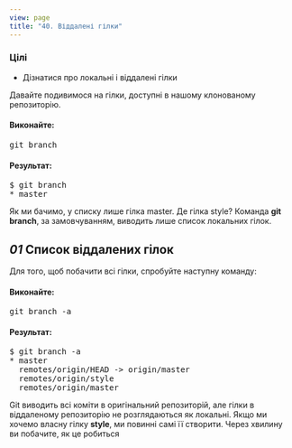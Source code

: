```yaml
---
view: page
title: "40. Віддалені гілки"
---
```


<h3>Цілі</h3>

<ul><li>Дізнатися про локальні і віддалені гілки</li></ul>

<p>Давайте подивимося на гілки, доступні в нашому клонованому репозиторію.</p>

<h4 class="h4-pre">Виконайте:</h4>

<pre class="instructions">git branch</pre>

<h4 class="h4-pre">Результат:</h4>

<pre class="sample">$ git branch
* master</pre>

<p>Як ми бачимо, у списку лише гілка master. Де гілка style? Команда <strong>git</strong> <strong>branch</strong>, за замовчуванням, виводить лише список локальних гілок.</p>

<h2><em>01</em> Список віддалених гілок</h2>

<p>Для того, щоб побачити всі гілки, спробуйте наступну команду:</p>

<h4 class="h4-pre">Виконайте:</h4>

<pre class="instructions">git branch -a</pre>

<h4 class="h4-pre">Результат:</h4>

<pre class="sample">$ git branch -a
* master
  remotes/origin/HEAD -&gt; origin/master
  remotes/origin/style
  remotes/origin/master</pre>

<p>Git виводить всі коміти в оригінальний репозиторій, але гілки в віддаленому репозиторію не розглядаються як локальні. Якщо ми хочемо власну гілку <strong>style</strong>, ми повинні самі її створити. Через хвилину ви побачите, як це робиться</p>